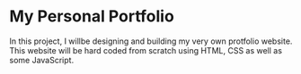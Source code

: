 # My Personal Portfolio
In this project, I willbe designing and building my very own protfolio website. This website will be hard coded from scratch using HTML, CSS as well as some JavaScript.
